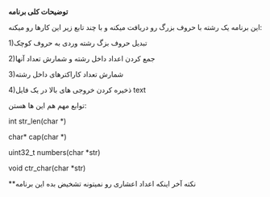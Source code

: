 **توضیحات کلی برنامه**

این برنامه یک رشته با حروف بزرگ رو دریافت میکنه و با چند تابع زیر این کارها رو میکنه:

1)تبدیل حروف بزگ رشته وردی به حروف کوچک

2)جمع کردن اعداد داخل رشته و شمارش تعداد آنها

3)شمارش تعداد کاراکترهای داخل رشته

4)ذخیره کردن خروجی های بالا در یک فایل text

توابع مهم هم این ها هستن:

int str_len(char *)

char* cap(char *)

uint32_t numbers(char *str)

void ctr_char(char *str)

**نکته آخر اینکه اعداد اعشاری رو نمیتونه تشخیض بده این برنامه
